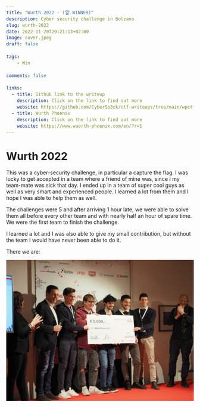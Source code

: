 ```yaml
---
title: "Wurth 2022 - (🏆 WINNER)"
description: Cyber security challenge in Bolzano
slug: wurth-2022
date: 2022-11-20T20:21:13+02:00
image: cover.jpeg
draft: false
    
tags:
    - Win

comments: false

links:
  - title: Github link to the writeup
    description: Click on the link to find out more
    website: https://github.com/CyberSp3ck/ctf-writeups/tree/main/wpctf22
  - title: Wurth Phoenix
    description: Click on the link to find out more
    website: https://www.wuerth-phoenix.com/en/?r=1
---
```


# Wurth 2022

This was a cyber-security challenge, in particular a capture the flag. I was lucky to get accepted in a team where a friend of mine was, since I my team-mate was sick
that day. I ended up in a team of super cool guys as well as very smart and experienced people. I learned a lot from them and I hope I was able to help them as well.

The challenges were 5 and after arriving 1 hour late, we were able to solve them all before every other team and with nearly half an hour of spare time. We were the first team to finish the challenge. 

I learned a lot and I was also able to give my small contribution, but without the team I would have never been able to do it.

There we are:

![](1.jpg)
